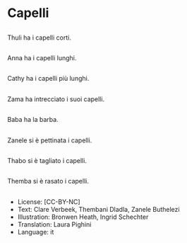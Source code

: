 # Capelli

##
Thuli ha i capelli corti.

##
Anna ha i capelli lunghi.

##
Cathy ha i capelli più lunghi.

##
Zama ha intrecciato i suoi capelli.

##
Baba ha la barba.

##
Zanele si è pettinata i capelli.

##
Thabo si è tagliato i capelli.

##
Themba si è rasato i capelli.

##
* License: [CC-BY-NC]
* Text: Clare Verbeek, Thembani Dladla, Zanele Buthelezi
* Illustration: Bronwen Heath, Ingrid Schechter
* Translation: Laura Pighini
* Language: it
